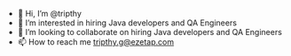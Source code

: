 - 👋 Hi, I’m @tripthy
- 👀 I’m interested in hiring Java developers and QA Engineers
- 💞️ I’m looking to collaborate on hiring Java developers and QA Engineers
- 📫 How to reach me tripthy.g@ezetap.com

<!---
tripthy/tripthy is a ✨ special ✨ repository because its `README.md` (this file) appears on your GitHub profile.
You can click the Preview link to take a look at your changes.
--->
